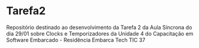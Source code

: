 # Tarefa2
Repositório destinado ao desenvolvimento da Tarefa 2 da Aula Síncrona do dia 29/01 sobre Clocks e Temporizadores da Unidade 4 do Capacitação em Software Embarcado - Residência Embarca Tech TIC 37

